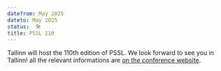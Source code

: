 ```yaml
---
datefrom: May 2025
dateto: May 2025
status:  🛠️
title: PSSL 110
---
```


Tallinn will host the 110th edition of PSSL. We look forward to see you in Tallinn! all the relevant informations are [on the conference website](https://www.ioc.ee/~amar/pssl110/).
